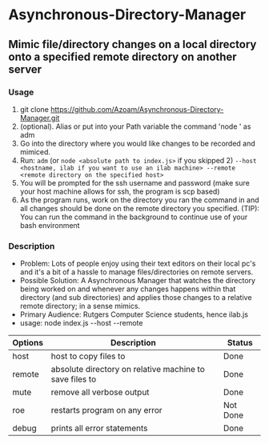 # Asynchronous-Directory-Manager
Mimic file/directory changes on a local directory onto a specified remote directory on another server
-------------------------------------------------------------------------------
### Usage
1. git clone https://github.com/Azoam/Asynchronous-Directory-Manager.git
2. (optional). Alias or put into your Path variable the command 'node <absolute path to index.js>' as adm
3. Go into the directory where you would like changes to be recorded and mimiced.
4. Run:
```adm``` (or ```node <absolute path to index.js>``` if you skipped 2) ```--host <hostname, ilab if you want to use an ilab machine> --remote <remote directory on the specified host>```
5. You will be prompted for the ssh username and password (make sure your host machine allows for ssh, the program is scp based)
6. As the program runs, work on the directory you ran the command in and all changes should be done on the remote directory you specified.
(TIP): You can run the command in the background to continue use of your bash environment

### Description
- Problem: Lots of people enjoy using their text editors on their local pc's and it's a
bit of a hassle to manage files/directories on remote servers.
- Possible Solution: A Asynchronous Manager that watches the directory being
worked on and whenever any changes happens within that directory (and sub directories)
and applies those changes to a relative remote directory; in a sense mimics.
- Primary Audience: Rutgers Computer Science students, hence ilab.js  
- usage: node index.js --host <hostname of remote server> --remote <absolute path on remote server>

Options|Description|Status
--------|-----|----
host|host to copy files to|Done
remote|absolute directory on relative machine to save files to|Done
mute|remove all verbose output|Done
roe|restarts program on any error|Not Done
debug|prints all error statements|Done
